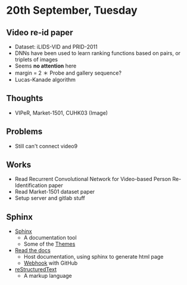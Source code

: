 # 20th September, Tuesday

## Video re-id paper
* Dataset: iLIDS-VID and PRID-2011
* DNNs have been used to learn ranking functions based on pairs, or triplets of images
* Seems **no attention** here
* margin = 2
＊ Probe and gallery sequence?
* Lucas-Kanade algorithm

## Thoughts
* VIPeR, Market-1501, CUHK03 (Image)

## Problems
* Still can't connect video9

## Works
* Read Recurrent Convolutional Network for Video-based Person Re-Identification paper
* Read Market-1501 dataset paper
* Setup server and gitlab stuff

## Sphinx
* [Sphinx](http://www.sphinx-doc.org/en/stable/)
	* A documentation tool
	* Some of the [Themes](http://www.writethedocs.org/guide/tools/sphinx-themes/)
* [Read the docs](https://readthedocs.org/)
	* Host documentation, using sphinx to generate html page
	* [Webhook](http://docs.readthedocs.io/en/latest/webhooks.html) with GitHub
* [reStructur](http://docutils.sourceforge.net/rst.html)[edText](http://sphinx-doc.org/rest.html)
	* A markup language
